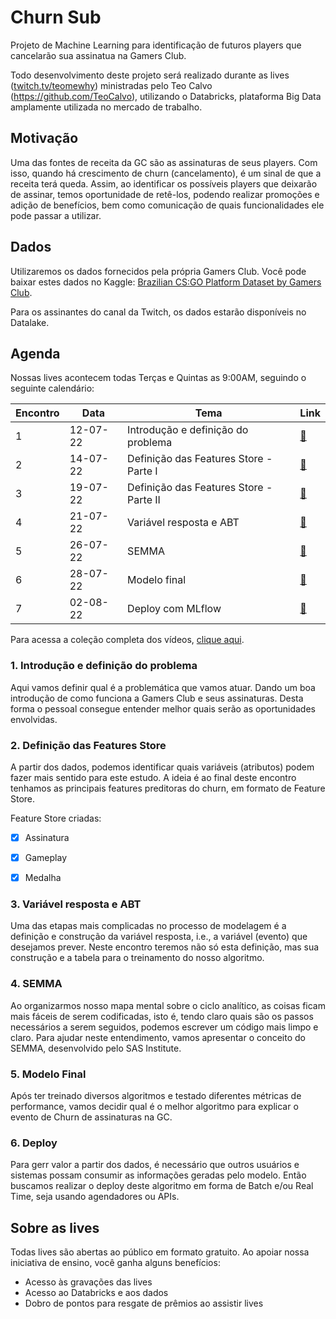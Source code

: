 # Churn Sub

Projeto de Machine Learning para identificação de futuros players que cancelarão sua assinatua na Gamers Club.

Todo desenvolvimento deste projeto será realizado durante as lives ([twitch.tv/teomewhy](https://www.twitch.tv/teomewhy)) ministradas pelo Teo Calvo (https://github.com/TeoCalvo), utilizando o Databricks, plataforma Big Data amplamente utilizada no mercado de trabalho.

## Motivação

Uma das fontes de receita da GC são as assinaturas de seus players. Com isso, quando há crescimento de churn (cancelamento), é um sinal de que a receita terá queda. Assim, ao identificar os possíveis players que deixarão de assinar, temos oportunidade de retê-los, podendo realizar promoções e adição de benefícios, bem como comunicação de quais funcionalidades ele pode passar a utilizar.

## Dados

Utilizaremos os dados fornecidos pela própria Gamers Club. Você pode baixar estes dados no Kaggle: [Brazilian CS:GO Platform Dataset by Gamers Club](https://www.kaggle.com/datasets/gamersclub/brazilian-csgo-plataform-dataset-by-gamers-club).

Para os assinantes do canal da Twitch, os dados estarão disponíveis no Datalake.

## Agenda

Nossas lives acontecem todas Terças e Quintas as 9:00AM, seguindo o seguinte calendário:

|Encontro|Data|Tema|Link|
|---|---|---|---|
|1|12-07-22|Introdução e definição do problema| [:link:](https://www.twitch.tv/videos/1530063562) |
|2|14-07-22|Definição das Features Store - Parte I | [:link:](https://www.twitch.tv/videos/1531592209) |
|3|19-07-22|Definição das Features Store - Parte II | [:link:](https://www.twitch.tv/videos/1536356016) |
|4|21-07-22|Variável resposta e ABT| [:link:](https://www.twitch.tv/videos/1538383113) |
|5|26-07-22|SEMMA| [:link:](https://www.twitch.tv/videos/1543294104) |
|6|28-07-22|Modelo final| [:link:](https://www.twitch.tv/videos/1545273986) |
|7|02-08-22|Deploy com MLflow| [:link:](https://www.twitch.tv/videos/1551009420) |

Para acessa a coleção completa dos vídeos, [clique aqui](https://www.twitch.tv/collections/-iVyOjw2ARc93A).

### 1. Introdução e definição do problema

Aqui vamos definir qual é a problemática que vamos atuar. Dando um boa introdução de como funciona a Gamers Club e seus assinaturas.
Desta forma o pessoal consegue entender melhor quais serão as oportunidades envolvidas.

### 2. Definição das Features Store

A partir dos dados, podemos identificar quais variáveis (atributos) podem fazer mais sentido para este estudo. A ideia é ao final deste encontro tenhamos as principais features preditoras do churn, em formato de Feature Store.

Feature Store criadas:
- [X] Assinatura
- [X] Gameplay
- [X] Medalha


### 3. Variável resposta e ABT

Uma das etapas mais complicadas no processo de modelagem é a definição e construção da variável resposta, i.e., a variável (evento) que desejamos prever. Neste encontro teremos não só esta definição, mas sua construção e a tabela para o treinamento do nosso algoritmo.

### 4. SEMMA

Ao organizarmos nosso mapa mental sobre o ciclo analítico, as coisas ficam mais fáceis de serem codificadas, isto é, tendo claro quais são os passos necessários a serem seguidos, podemos escrever um código mais limpo e claro. Para ajudar neste entendimento, vamos apresentar o conceito do SEMMA, desenvolvido pelo SAS Institute.

### 5. Modelo Final

Após ter treinado diversos algoritmos e testado diferentes métricas de performance, vamos decidir qual é o melhor algoritmo para explicar o evento de Churn de assinaturas na GC.

### 6. Deploy

Para gerr valor a partir dos dados, é necessário que outros usuários e sistemas possam consumir as informações geradas pelo modelo. Então buscamos realizar o deploy deste algoritmo em forma de Batch e/ou Real Time, seja usando agendadores ou APIs.

## Sobre as lives

Todas lives são abertas ao público em formato gratuito. Ao apoiar nossa iniciativa de ensino, você ganha alguns benefícios:

- Acesso às gravações das lives
- Acesso ao Databricks e aos dados
- Dobro de pontos para resgate de prêmios ao assistir lives
